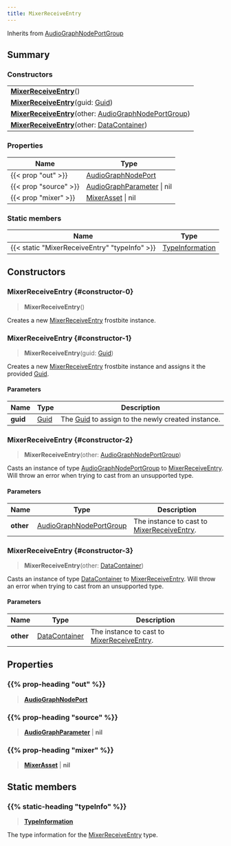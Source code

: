 ```yaml
---
title: MixerReceiveEntry
---
```


Inherits from [AudioGraphNodePortGroup](/vext/ref/fb/audiographnodeportgroup)

## Summary

### Constructors

|  |
| --- |
| **[MixerReceiveEntry](#constructor-0)**() |
| **[MixerReceiveEntry](#constructor-1)**(guid: [Guid](/vext/ref/shared/type/guid)) |
| **[MixerReceiveEntry](#constructor-2)**(other: [AudioGraphNodePortGroup](/vext/ref/fb/audiographnodeportgroup)) |
| **[MixerReceiveEntry](#constructor-3)**(other: [DataContainer](/vext/ref/shared/type/datacontainer)) |

### Properties

| Name | Type |
| ---- | ---- |
| {{< prop "out" >}} | [AudioGraphNodePort](/vext/ref/fb/audiographnodeport) |
| {{< prop "source" >}} | [AudioGraphParameter](/vext/ref/fb/audiographparameter) \| nil |
| {{< prop "mixer" >}} | [MixerAsset](/vext/ref/fb/mixerasset) \| nil |

### Static members

| Name | Type |
| ---- | ---- |
| {{< static "MixerReceiveEntry" "typeInfo" >}} | [TypeInformation](/vext/ref/shared/type/typeinformation) |

## Constructors

### MixerReceiveEntry {#constructor-0}

> **MixerReceiveEntry**()

Creates a new [MixerReceiveEntry](/vext/ref/fb/mixerreceiveentry) frostbite instance.

### MixerReceiveEntry {#constructor-1}

> **MixerReceiveEntry**(guid: [Guid](/vext/ref/shared/type/guid))

Creates a new [MixerReceiveEntry](/vext/ref/fb/mixerreceiveentry) frostbite instance and assigns it the provided [Guid](/vext/ref/shared/type/guid).

#### Parameters

| Name | Type | Description |
| ---- | ---- | ----------- |
| **guid** | [Guid](/vext/ref/shared/type/guid) | The [Guid](/vext/ref/shared/type/guid) to assign to the newly created instance. |

### MixerReceiveEntry {#constructor-2}

> **MixerReceiveEntry**(other: [AudioGraphNodePortGroup](/vext/ref/fb/audiographnodeportgroup))

Casts an instance of type [AudioGraphNodePortGroup](/vext/ref/fb/audiographnodeportgroup) to [MixerReceiveEntry](/vext/ref/fb/mixerreceiveentry). Will throw an error when trying to cast from an unsupported type.

#### Parameters

| Name | Type | Description |
| ---- | ---- | ----------- |
| **other** | [AudioGraphNodePortGroup](/vext/ref/fb/audiographnodeportgroup) | The instance to cast to [MixerReceiveEntry](/vext/ref/fb/mixerreceiveentry). |

### MixerReceiveEntry {#constructor-3}

> **MixerReceiveEntry**(other: [DataContainer](/vext/ref/shared/type/datacontainer))

Casts an instance of type [DataContainer](/vext/ref/shared/type/datacontainer) to [MixerReceiveEntry](/vext/ref/fb/mixerreceiveentry). Will throw an error when trying to cast from an unsupported type.

#### Parameters

| Name | Type | Description |
| ---- | ---- | ----------- |
| **other** | [DataContainer](/vext/ref/shared/type/datacontainer) | The instance to cast to [MixerReceiveEntry](/vext/ref/fb/mixerreceiveentry). |

## Properties

### {{% prop-heading "out" %}}

> **[AudioGraphNodePort](/vext/ref/fb/audiographnodeport)**

### {{% prop-heading "source" %}}

> **[AudioGraphParameter](/vext/ref/fb/audiographparameter)** \| **nil**

### {{% prop-heading "mixer" %}}

> **[MixerAsset](/vext/ref/fb/mixerasset)** \| **nil**

## Static members

### {{% static-heading "typeInfo" %}}

> **[TypeInformation](/vext/ref/shared/type/typeinformation)**

The type information for the [MixerReceiveEntry](/vext/ref/fb/mixerreceiveentry) type.

